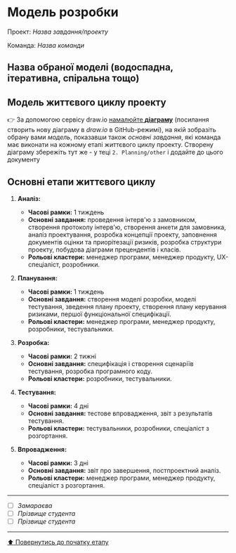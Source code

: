 # Модель розробки

Проект: *Назва завдання/проекту*

Команда: *Назва команди*

## Назва обраної моделі (водоспадна, ітеративна, спіральна тощо) 

## Модель життєвого циклу проекту

:point_right: За допомогою сервісу draw.io [намалюйте **діаграму**](https://www.draw.io/?mode=github) (посилання створить нову діаграму в *draw.io* в GitHub-режимі), на якій зобразіть обрану вами *модель*, показавши також *основні завдання*, які команда має виконати на кожному етапі життєвого циклу проекту. Створену діаграму збережіть тут же - у теці ````2. Planning/other```` і додайте до цього документу

## Основні етапи життєвого циклу

1. **Аналіз:**
   - **Часові рамки:** 1 тиждень
   - **Основні завдання:** проведення інтерв'ю з замовником, створення протоколу інтерв'ю, створення анкети для замовника, аналіз проектування, розробка концепції проекту, заповнення документів оцінки та приорітезації ризиків, розробка структури проекту, побудова діаграми прецендентів і класів.
   - **Рольові кластери:** менеджер програми, менеджер продукту, UX-спеціаліст, розробники.

2. **Планування:**
   - **Часові рамки:** 1 тиждень
   - **Основні завдання:** створення моделі розробки, моделі тестування, зведення плану проекту, створення плану керування ризиками, першої функціональної специфікації.
   - **Рольові кластери:** менеджер програми, менеджер продукту, розробники, тестувальники.

3. **Розробка:**
   - **Часові рамки:** 2 тижні
   - **Основні завдання:** специфікація і створення сценаріїв тестування, розробка програмного коду.
   - **Рольові кластери:** розробники, тестувальники.

4. **Тестування:**
   - **Часові рамки:** 4 дні
   - **Основні завдання:** тестове впровадження, звіт з результатів тестування.
   - **Рольові кластери:** тестувальники, розробники, спеціаліст з розгортання.

5. **Впровадження:**
   - **Часові рамки:** 3 дні
   - **Основні завдання:** звіт про завершення, постпроектний аналіз.
   - **Рольові кластери:** менеджер програми, менеджер продукту, спеціаліст з розгортання.


---

- [ ] *Замараєва*
- [ ] *Прізвище студента*
- [ ] *Прізвище студента*

---
[:arrow_up: Повернутись до початку етапу](/docs/2.Planning/README.md)
